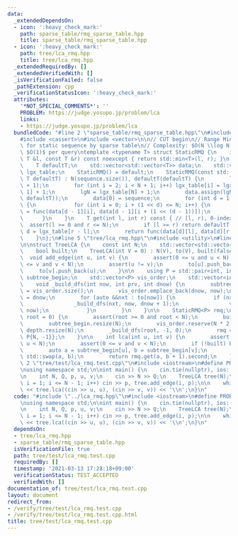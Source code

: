 ```yaml
---
data:
  _extendedDependsOn:
  - icon: ':heavy_check_mark:'
    path: sparse_table/rmq_sparse_table.hpp
    title: sparse_table/rmq_sparse_table.hpp
  - icon: ':heavy_check_mark:'
    path: tree/lca_rmq.hpp
    title: tree/lca_rmq.hpp
  _extendedRequiredBy: []
  _extendedVerifiedWith: []
  _isVerificationFailed: false
  _pathExtension: cpp
  _verificationStatusIcon: ':heavy_check_mark:'
  attributes:
    '*NOT_SPECIAL_COMMENTS*': ''
    PROBLEM: https://judge.yosupo.jp/problem/lca
    links:
    - https://judge.yosupo.jp/problem/lca
  bundledCode: "#line 2 \"sparse_table/rmq_sparse_table.hpp\"\n#include <algorithm>\n\
    #include <cassert>\n#include <vector>\n\n// CUT begin\n// Range Minimum Query\
    \ for static sequence by sparse table\n// Complexity: $O(N \\log N)$ for precalculation,\
    \ $O(1)$ per query\ntemplate <typename T> struct StaticRMQ {\n    inline T func(const\
    \ T &l, const T &r) const noexcept { return std::min<T>(l, r); }\n    int N, lgN;\n\
    \    T defaultT;\n    std::vector<std::vector<T>> data;\n    std::vector<int>\
    \ lgx_table;\n    StaticRMQ() = default;\n    StaticRMQ(const std::vector<T> &sequence,\
    \ T defaultT) : N(sequence.size()), defaultT(defaultT) {\n        lgx_table.resize(N\
    \ + 1);\n        for (int i = 2; i < N + 1; i++) lgx_table[i] = lgx_table[i >>\
    \ 1] + 1;\n        lgN = lgx_table[N] + 1;\n        data.assign(lgN, std::vector<T>(N,\
    \ defaultT));\n        data[0] = sequence;\n        for (int d = 1; d < lgN; d++)\
    \ {\n            for (int i = 0; i + (1 << d) <= N; i++) {\n                data[d][i]\
    \ = func(data[d - 1][i], data[d - 1][i + (1 << (d - 1))]);\n            }\n  \
    \      }\n    }\n    T get(int l, int r) const { // [l, r), 0-indexed\n      \
    \  assert(l >= 0 and r <= N);\n        if (l >= r) return defaultT;\n        int\
    \ d = lgx_table[r - l];\n        return func(data[d][l], data[d][r - (1 << d)]);\n\
    \    }\n};\n#line 5 \"tree/lca_rmq.hpp\"\n#include <utility>\n#line 7 \"tree/lca_rmq.hpp\"\
    \n\nstruct TreeLCA {\n    const int N;\n    std::vector<std::vector<int>> to;\n\
    \    bool built;\n    TreeLCA(int V = 0) : N(V), to(V), built(false) {}\n\n  \
    \  void add_edge(int u, int v) {\n        assert(0 <= u and u < N);\n        assert(0\
    \ <= v and v < N);\n        assert(u != v);\n        to[u].push_back(v);\n   \
    \     to[v].push_back(u);\n    }\n\n    using P = std::pair<int, int>;\n    std::vector<int>\
    \ subtree_begin;\n    std::vector<P> vis_order;\n    std::vector<int> depth;\n\
    \    void _build_dfs(int now, int prv, int dnow) {\n        subtree_begin[now]\
    \ = vis_order.size();\n        vis_order.emplace_back(dnow, now);\n        depth[now]\
    \ = dnow;\n        for (auto &&nxt : to[now]) {\n            if (nxt != prv) {\n\
    \                _build_dfs(nxt, now, dnow + 1);\n                vis_order.emplace_back(dnow,\
    \ now);\n            }\n        }\n    }\n\n    StaticRMQ<P> rmq;\n    void build(int\
    \ root = 0) {\n        assert(root >= 0 and root < N);\n        built = true;\n\
    \        subtree_begin.resize(N);\n        vis_order.reserve(N * 2);\n       \
    \ depth.resize(N);\n        _build_dfs(root, -1, 0);\n        rmq = {vis_order,\
    \ P{N, -1}};\n    }\n\n    int lca(int u, int v) {\n        assert(0 <= u and\
    \ u < N);\n        assert(0 <= v and v < N);\n        if (!built) build();\n\n\
    \        auto a = subtree_begin[u], b = subtree_begin[v];\n        if (a > b)\
    \ std::swap(a, b);\n        return rmq.get(a, b + 1).second;\n    };\n};\n#line\
    \ 2 \"tree/test/lca_rmq.test.cpp\"\n#include <iostream>\n#define PROBLEM \"https://judge.yosupo.jp/problem/lca\"\
    \nusing namespace std;\n\nint main() {\n    cin.tie(nullptr), ios::sync_with_stdio(false);\n\
    \n    int N, Q, p, u, v;\n    cin >> N >> Q;\n    TreeLCA tree(N);\n    for (int\
    \ i = 1; i <= N - 1; i++) cin >> p, tree.add_edge(i, p);\n\n    while (Q--) cout\
    \ << tree.lca((cin >> u, u), (cin >> v, v)) << '\\n';\n}\n"
  code: "#include \"../lca_rmq.hpp\"\n#include <iostream>\n#define PROBLEM \"https://judge.yosupo.jp/problem/lca\"\
    \nusing namespace std;\n\nint main() {\n    cin.tie(nullptr), ios::sync_with_stdio(false);\n\
    \n    int N, Q, p, u, v;\n    cin >> N >> Q;\n    TreeLCA tree(N);\n    for (int\
    \ i = 1; i <= N - 1; i++) cin >> p, tree.add_edge(i, p);\n\n    while (Q--) cout\
    \ << tree.lca((cin >> u, u), (cin >> v, v)) << '\\n';\n}\n"
  dependsOn:
  - tree/lca_rmq.hpp
  - sparse_table/rmq_sparse_table.hpp
  isVerificationFile: true
  path: tree/test/lca_rmq.test.cpp
  requiredBy: []
  timestamp: '2021-03-13 17:28:18+09:00'
  verificationStatus: TEST_ACCEPTED
  verifiedWith: []
documentation_of: tree/test/lca_rmq.test.cpp
layout: document
redirect_from:
- /verify/tree/test/lca_rmq.test.cpp
- /verify/tree/test/lca_rmq.test.cpp.html
title: tree/test/lca_rmq.test.cpp
---
```


